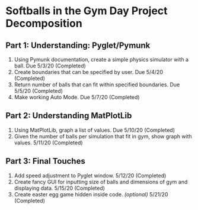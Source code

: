 # Softballs in the Gym Day Project Decomposition
## Part 1: Understanding: Pyglet/Pymunk
1. Using Pymunk documentation, create a simple physics simulator with a ball. Due 5/3/20 (Completed)
2. Create boundaries that can be specified by user. Due 5/4/20 (Completed)
3. Return number of balls that can fit within specified boundaries. Due 5/5/20 (Completed)
4. Make working Auto Mode. Due 5/7/20 (Completed)
## Part 2: Understanding MatPlotLib
1. Using MatPlotLib, graph a list of values. Due 5/10/20 (Completed)
2. Given the number of balls per simulation that fit in gym, show graph with values. 5/11/20 (Completed)
## Part 3: Final Touches
1. Add speed adjustment to Pyglet window. 5/12/20 (Completed)
2. Create fancy GUI for inputting size of balls and dimensions of gym and displaying data. 5/15/20 (Completed)
3. Create easter egg game hidden inside code. *(optional)* 5/21/20 (Completed)